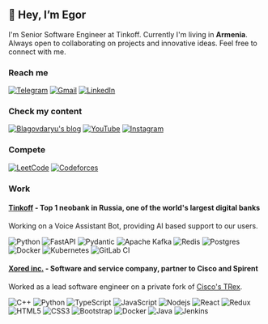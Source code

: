 ## 👋 Hey, I’m Egor

I'm Senior Software Engineer at Tinkoff. Currently I'm living in **Armenia**. Always open to collaborating on projects and innovative ideas. Feel free to connect with me.

### Reach me

[![Telegram](https://img.shields.io/badge/-blagovdaryu-2CA5E0?style=for-the-badge&logo=telegram&logoColor=white)](https://t.me/blagovdaryu)
[![Gmail](https://img.shields.io/badge/-e.m.blagov%40gmail.com-D14836?style=for-the-badge&logo=gmail&logoColor=white)](mailto:e.m.blagov@gmail.com)
[![LinkedIn](https://img.shields.io/badge/-egor--blagov-0077B5?style=for-the-badge&logo=linkedin&logoColor=white)](https://www.linkedin.com/in/egor-blagov/)

### Check my content

[![Blagovdaryu's blog](https://img.shields.io/badge/-blagovdaryu-2962FF?style=for-the-badge&logo=hashnode&logoColor=white)](https://blagovdaryu.hashnode.dev/)
[![YouTube](https://img.shields.io/badge/-%40blagovdaryu-FF0000?style=for-the-badge&logo=youtube&logoColor=white)](https://www.youtube.com/@blagovdaryu)
[![Instagram](https://img.shields.io/badge/-blagovdaryu-E4405F?style=for-the-badge&logo=instagram&logoColor=white)](https://www.instagram.com/blagovdaryu/)

### Compete

[![LeetCode](https://img.shields.io/badge/-EgorBlagov-FFA116?style=for-the-badge&logo=LeetCode&logoColor=black)](https://leetcode.com/EgorBlagov/)
[![Codeforces](https://img.shields.io/badge/-e.m.blagov-445f9d?style=for-the-badge&logo=Codeforces&logoColor=white)](https://codeforces.com/e.m.blagov)

### Work
#### [Tinkoff](https://en.wikipedia.org/wiki/Tinkoff_Bank) - Top 1 neobank in Russia, one of the world's largest digital banks
Working on a Voice Assistant Bot, providing AI based support to our users.

![Python](https://img.shields.io/badge/Python-3670A0?style=flat-square&logo=python&logoColor=ffdd54)
![FastAPI](https://img.shields.io/badge/FastAPI-005571?style=flat-square&logo=fastapi)
![Pydantic](https://img.shields.io/badge/Pydantic-e92063?style=flat-square)
![Apache Kafka](https://img.shields.io/badge/Kafka-000?style=flat-square&logo=apachekafka) 
![Redis](https://img.shields.io/badge/Redis-%23DD0031.svg?style=flat-square&logo=redis&logoColor=white)
![Postgres](https://img.shields.io/badge/PostgreSQL-%23316192.svg?style=flat-square&logo=postgresql&logoColor=white)
![Docker](https://img.shields.io/badge/Docker-%230db7ed.svg?style=flat-square&logo=docker&logoColor=white)
![Kubernetes](https://img.shields.io/badge/Kubernetes-%23326ce5.svg?style=flat-square&logo=kubernetes&logoColor=white)
![GitLab CI](https://img.shields.io/badge/Gitlab%20CI-%23181717.svg?style=flat-square&logo=gitlab&logoColor=white)


#### [Xored inc.](https://www.linkedin.com/company/xored/) - Software and service company, partner to Cisco and Spirent
Worked as a lead software engineer on a private fork of [Cisco's TRex](https://github.com/cisco-system-traffic-generator/trex-core).

![C++](https://img.shields.io/badge/-C++-00599C?style=flat-square&logo=c)
![Python](https://img.shields.io/badge/Python-3670A0?style=flat-square&logo=python&logoColor=ffdd54)
![TypeScript](https://img.shields.io/badge/-TypeScript-007ACC?style=flat-square&logo=typescript&logoColor=white)
![JavaScript](https://img.shields.io/badge/-JavaScript-%23323330.svg?style=flat-square&logo=javascript&logoColor=%23F7DF1E)
![Nodejs](https://img.shields.io/badge/-Node.js-black?style=flat-square&logo=Node.js)
![React](https://img.shields.io/badge/-React.js-black?style=flat-square&logo=react)
![Redux](https://img.shields.io/badge/Redux-593D88?style=flat-square&logo=redux&logoColor=white)
![HTML5](https://img.shields.io/badge/-HTML5-E34F26?style=flat-square&logo=html5&logoColor=white)
![CSS3](https://img.shields.io/badge/-CSS3-1572B6?style=flat-square&logo=css3)
![Bootstrap](https://img.shields.io/badge/-Bootstrap-563D7C?style=flat-square&logo=bootstrap)
![Docker](https://img.shields.io/badge/Docker-%230db7ed.svg?style=flat-square&logo=docker&logoColor=white)
![Java](https://img.shields.io/badge/-Java-E34A86?style=flat-square&logo=java&logoColor=white)
![Jenkins](https://img.shields.io/badge/Jenkins-D24939?style=flat-square)
